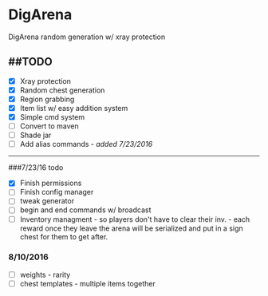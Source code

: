# DigArena
DigArena random generation w/ xray protection


##TODO
---
- [x] Xray protection
- [x] Random chest generation
- [x] Region grabbing
- [x] Item list w/ easy addition system
- [x] Simple cmd system
- [ ] Convert to maven
- [ ] Shade jar
- [ ] Add alias commands - _added 7/23/2016_

---
###7/23/16 todo

- [x] Finish permissions
- [ ] Finish config manager
- [ ] tweak generator
- [ ] begin and end commands w/ broadcast
- [ ] Inventory managment - so players don't have to clear their inv. - each reward once they leave the arena will be serialized and put in a sign chest for them to get after.

### 8/10/2016
- [ ] weights - rarity
- [ ] chest templates - multiple items together
